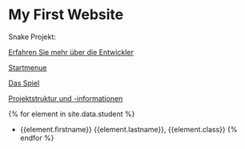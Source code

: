 # My First Website

Snake Projekt:

[Erfahren Sie mehr über die Entwickler](about_us.md)

[Startmenue](startmenue.md)

[Das Spiel](ui.md)

[Projektstruktur und -informationen](project.md)

{% for element in site.data.student %}
- {{element.firstname}} {{element.lastname}}, {{element.class}}
{% endfor %}
